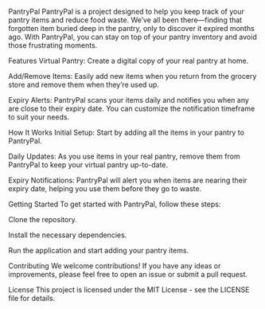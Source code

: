 PantryPal
PantryPal is a project designed to help you keep track of your pantry items and reduce food waste. We’ve all been there—finding that forgotten item buried deep in the pantry, only to discover it expired months ago. With PantryPal, you can stay on top of your pantry inventory and avoid those frustrating moments.

Features
Virtual Pantry: Create a digital copy of your real pantry at home.

Add/Remove Items: Easily add new items when you return from the grocery store and remove them when they’re used up.

Expiry Alerts: PantryPal scans your items daily and notifies you when any are close to their expiry date. You can customize the notification timeframe to suit your needs.

How It Works
Initial Setup: Start by adding all the items in your pantry to PantryPal.

Daily Updates: As you use items in your real pantry, remove them from PantryPal to keep your virtual pantry up-to-date.

Expiry Notifications: PantryPal will alert you when items are nearing their expiry date, helping you use them before they go to waste.

Getting Started
To get started with PantryPal, follow these steps:

Clone the repository.

Install the necessary dependencies.

Run the application and start adding your pantry items.

Contributing
We welcome contributions! If you have any ideas or improvements, please feel free to open an issue or submit a pull request.

License
This project is licensed under the MIT License - see the LICENSE file for details.

